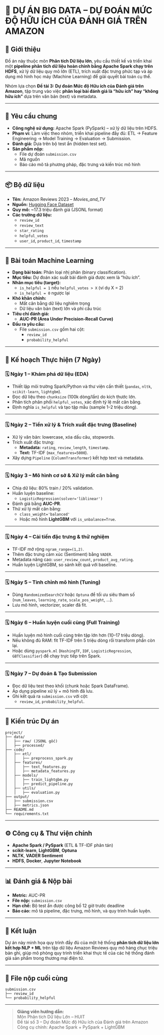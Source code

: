 # 🧠 DỰ ÁN BIG DATA – DỰ ĐOÁN MỨC ĐỘ HỮU ÍCH CỦA ĐÁNH GIÁ TRÊN AMAZON

## 🎯 Giới thiệu

Đồ án này thuộc môn **Phân tích Dữ liệu lớn**, yêu cầu thiết kế và triển khai một **pipeline phân tích dữ liệu hoàn chỉnh bằng Apache Spark chạy trên HDFS**, xử lý dữ liệu quy mô lớn (ETL), trích xuất đặc trưng phức tạp và áp dụng mô hình học máy (Machine Learning) để giải quyết bài toán cụ thể.

Nhóm lựa chọn **Đề tài 3: Dự đoán Mức độ Hữu ích của Đánh giá trên Amazon**, tập trung vào việc **phân loại bài đánh giá là “hữu ích” hay “không hữu ích”** dựa trên văn bản (text) và metadata.

---

## 🧾 Yêu cầu chung

- **Công nghệ sử dụng:** Apache Spark (PySpark) – xử lý dữ liệu trên HDFS.  
- **Phạm vi:** Làm việc theo nhóm, triển khai pipeline đầy đủ: ETL → Feature Engineering → Model Training → Evaluation → Submission.  
- **Đánh giá:** Dựa trên bộ test ẩn (hidden test set).  
- **Sản phẩm nộp:**  
  - File dự đoán `submission.csv`  
  - Mã nguồn  
  - Báo cáo mô tả phương pháp, đặc trưng và kiến trúc mô hình  

---

## 📦 Bộ dữ liệu

- **Tên:** Amazon Reviews 2023 – *Movies_and_TV*  
- **Nguồn:** [Hugging Face Dataset](https://huggingface.co/datasets/McAuley-Lab/Amazon-Reviews-2023/tree/main/raw)  
- **Quy mô:** ~17.3 triệu đánh giá (JSONL format)  
- **Các trường dữ liệu:**  
  - `review_id`  
  - `review_text`  
  - `star_rating`  
  - `helpful_votes`  
  - `user_id`, `product_id`, `timestamp`

---

## 🧩 Bài toán Machine Learning

- **Dạng bài toán:** Phân loại nhị phân (binary classification).  
- **Mục tiêu:** Dự đoán xác suất bài đánh giá được xem là “hữu ích”.  
- **Nhãn mục tiêu (target):**  
  - `is_helpful = 1` nếu `helpful_votes > X` (ví dụ X = 2)  
  - `is_helpful = 0` ngược lại  
- **Khó khăn chính:**  
  - Mất cân bằng dữ liệu nghiêm trọng  
  - Dữ liệu văn bản (text) lớn và phi cấu trúc  
- **Tiêu chí đánh giá:**  
  - **AUC-PR (Area Under Precision-Recall Curve)**  
- **Đầu ra yêu cầu:**  
  - File `submission.csv` gồm hai cột:  
    - `review_id`  
    - `probability_helpful`

---

## 🚀 Kế hoạch Thực hiện (7 Ngày)

### 🗓️ **Ngày 1 – Khám phá dữ liệu (EDA)**
- Thiết lập môi trường Spark/Python và thư viện cần thiết (`pandas`, `nltk`, `scikit-learn`, `lightgbm`).
- Đọc dữ liệu theo `chunksize` (100k dòng/lần) do kích thước lớn.
- Phân tích phân phối `helpful_votes`, xác định tỷ lệ mất cân bằng.
- Định nghĩa `is_helpful` và tạo tập mẫu (sample 1–2 triệu dòng).

---

### 🗓️ **Ngày 2 – Tiền xử lý & Trích xuất đặc trưng (Baseline)**
- Xử lý văn bản: lowercase, xóa dấu câu, stopwords.
- Trích xuất đặc trưng:
  - **Metadata:** `rating`, `review_length`, `timestamp`.
  - **Text:** TF-IDF (`max_features=5000`).
- Xây dựng `Pipeline` (`ColumnTransformer`) kết hợp text và metadata.

---

### 🗓️ **Ngày 3 – Mô hình cơ sở & Xử lý mất cân bằng**
- Chia dữ liệu: 80% train / 20% validation.
- Huấn luyện baseline:
  - `LogisticRegression(solver='liblinear')`
- Đánh giá bằng **AUC-PR**.
- Thử xử lý mất cân bằng:
  - `class_weight='balanced'`  
  - Hoặc mô hình **LightGBM** với `is_unbalance=True`.

---

### 🗓️ **Ngày 4 – Cải tiến đặc trưng & thử nghiệm**
- TF-IDF mở rộng `ngram_range=(1,2)`.
- Thêm đặc trưng cảm xúc (Sentiment) bằng `VADER`.
- Metadata nâng cao: `user_review_count`, `product_avg_rating`.
- Huấn luyện LightGBM, so sánh kết quả với baseline.

---

### 🗓️ **Ngày 5 – Tinh chỉnh mô hình (Tuning)**
- Dùng `RandomizedSearchCV` hoặc `Optuna` để tối ưu siêu tham số (`num_leaves`, `learning_rate`, `scale_pos_weight`, …).
- Lưu mô hình, vectorizer, scaler đã fit.

---

### 🗓️ **Ngày 6 – Huấn luyện cuối cùng (Full Training)**
- Huấn luyện mô hình cuối cùng trên tập lớn hơn (10–17 triệu dòng).
- Nếu không đủ RAM: fit TF-IDF trên 5 triệu dòng rồi transform phần còn lại.
- Hoặc dùng `pyspark.ml` (`HashingTF`, `IDF`, `LogisticRegression`, `GBTClassifier`) để chạy trực tiếp trên Spark.

---

### 🗓️ **Ngày 7 – Dự đoán & Tạo Submission**
- Đọc dữ liệu test theo khối (chunk hoặc Spark DataFrame).
- Áp dụng pipeline xử lý + mô hình đã lưu.
- Ghi kết quả ra `submission.csv` với cột:  
  - `review_id`, `probability_helpful`.

---

## 🧠 Kiến trúc Dự án

```
project/
├── data/
│   ├── raw/ (JSONL gốc)
│   ├── processed/
├── code/
│   ├── etl/
│   │   ├── preprocess_spark.py
│   ├── features/
│   │   ├── text_features.py
│   │   ├── metadata_features.py
│   ├── models/
│   │   ├── train_lightgbm.py
│   │   ├── predict_pipeline.py
│   ├── utils/
│   │   ├── evaluation.py
├── output/
│   ├── submission.csv
│   ├── metrics.json
├── README.md
└── requirements.txt
```

---

## ⚙️ Công cụ & Thư viện chính

- **Apache Spark / PySpark** (ETL & TF-IDF phân tán)  
- **scikit-learn**, **LightGBM**, **Optuna**  
- **NLTK**, **VADER Sentiment**  
- **HDFS**, **Docker**, **Jupyter Notebook**

---

## 📊 Đánh giá & Nộp bài

- **Metric:** AUC-PR  
- **File nộp:** `submission.csv`  
- **Hạn chế:** Bộ test ẩn được công bố 12 giờ trước deadline  
- **Báo cáo:** mô tả pipeline, đặc trưng, mô hình, và quy trình huấn luyện.

---



## 🧩 Kết luận

Dự án này minh họa quy trình đầy đủ của một hệ thống **phân tích dữ liệu lớn kết hợp NLP + ML** trên tập dữ liệu Amazon Reviews quy mô hàng chục triệu bản ghi, giúp mô phỏng quy trình triển khai thực tế của các hệ thống đánh giá sản phẩm trong thương mại điện tử.

---

## 📁 File nộp cuối cùng

```
submission.csv
├── review_id
└── probability_helpful
```
---

> **Giảng viên hướng dẫn:**  
> Môn Phân tích Dữ liệu Lớn – HUIT  
> Đề tài số 3 – Dự đoán Mức độ Hữu ích của Đánh giá trên Amazon  
> Công cụ chính: Apache Spark + PySpark + LightGBM  
